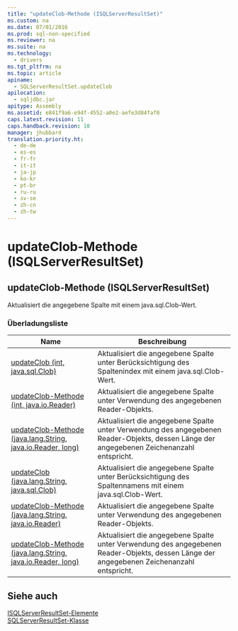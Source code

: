 ```yaml
---
title: "updateClob-Methode (ISQLServerResultSet)"
ms.custom: na
ms.date: 07/01/2016
ms.prod: sql-non-specified
ms.reviewer: na
ms.suite: na
ms.technology: 
  - drivers
ms.tgt_pltfrm: na
ms.topic: article
apiname: 
  - SQLServerResultSet.updateClob
apilocation: 
  - sqljdbc.jar
apitype: Assembly
ms.assetid: e841f9a6-e94f-4552-a0e2-aefe3d84faf0
caps.latest.revision: 11
caps.handback.revision: 10
manager: jhubbard
translation.priority.ht: 
  - de-de
  - es-es
  - fr-fr
  - it-it
  - ja-jp
  - ko-kr
  - pt-br
  - ru-ru
  - sv-se
  - zh-cn
  - zh-tw
---
```

# updateClob-Methode (ISQLServerResultSet)
    
## updateClob\-Methode \(ISQLServerResultSet\)  
 Aktualisiert die angegebene Spalte mit einem java.sql.Clob\-Wert.  
  
### Überladungsliste  
  
|Name|Beschreibung|  
|----------|------------------|  
|[updateClob \(int, java.sql.Clob\)](../content/updateClob-Method--int--java.sql.Clob-.md)|Aktualisiert die angegebene Spalte unter Berücksichtigung des Spaltenindex mit einem java.sql.Clob\-Wert.|  
|[updateClob-Methode &#40;int, java.io.Reader&#41;](../content/updateClob-Method--int--java.io.Reader-.md)|Aktualisiert die angegebene Spalte unter Verwendung des angegebenen Reader\-Objekts.|  
|[updateClob-Methode &#40;java.lang.String, java.io.Reader, long&#41;](../content/updateClob-Method--java.lang.String--java.io.Reader--long-.md)|Aktualisiert die angegebene Spalte unter Verwendung des angegebenen Reader\-Objekts, dessen Länge der angegebenen Zeichenanzahl entspricht.|  
|[updateClob \(java.lang.String, java.sql.Clob\)](../content/updateClob-Method--java.lang.String--java.sql.Clob-.md)|Aktualisiert die angegebene Spalte unter Berücksichtigung des Spaltennamens mit einem java.sql.Clob\-Wert.|  
|[updateClob-Methode &#40;java.lang.String, java.io.Reader&#41;](../content/updateClob-Method--java.lang.String--java.io.Reader-.md)|Aktualisiert die angegebene Spalte unter Verwendung des angegebenen Reader\-Objekts.|  
|[updateClob-Methode &#40;java.lang.String, java.io.Reader, long&#41;](../content/updateClob-Method--java.lang.String--java.io.Reader--long-.md)|Aktualisiert die angegebene Spalte unter Verwendung des angegebenen Reader\-Objekts, dessen Länge der angegebenen Zeichenanzahl entspricht.|  
  
## Siehe auch  
 [ISQLServerResultSet-Elemente](../content/SQLServerResultSet-Members.md)   
 [SQLServerResultSet-Klasse](../content/SQLServerResultSet-Class.md)  
  
  